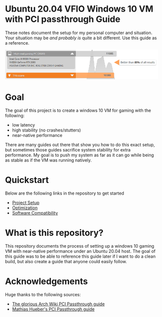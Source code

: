 # Ubuntu 20.04 VFIO Windows 10 VM with PCI passthrough Guide

These notes document the setup for my personal computer and situation. Your situation may be *and probably is* quite a bit different. Use this guide as a reference.


![3DMark Score](2020_10_1.PNG)

# Goal
The goal of this project is to create a windows 10 VM for gaming with the following:
* low latency
* high stability (no crashes/stutters)
* near-native performance

There are many guides out there that show you how to do this exact setup, but sometimes
those guides sacrifice system stability for extra performance. My goal is to push my system as
far as it can go while being as stable as if the VM was running natively.



# Quickstart
Below are the following links in the repository to get started
* [Project Setup](SETUP.md)
* [Optimization](OPTIMIZATION.md)
* [Software Compatibility](SOFTWARE_COMPATIBILITY.md)


# What is this repository?
This repository documents the process of setting up a windows 10 gaming VM with near-native performance under an Ubuntu 20.04 host. The goal of this guide was to be able to reference this guide later if I want to do a clean build, but also create a guide that anyone could easily follow.


# Acknowledgements
Huge thanks to the following sources:
* [The glorious Arch Wiki PCI Passthrough guide](https://wiki.archlinux.org/index.php/PCI_passthrough_via_OVMF)
* [Mathias Hueber's PCI Passthrough guide](https://mathiashueber.com/pci-passthrough-ubuntu-2004-virtual-machine/)
